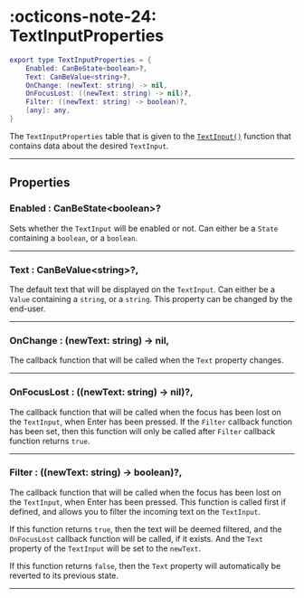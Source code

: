 <h1 class="api-header" markdown>
    <span class="api-icon" markdown>:octicons-note-24:</span>
    <span class="api-title">TextInputProperties</span>
</h1>

```lua
export type TextInputProperties = {
	Enabled: CanBeState<boolean>?,
	Text: CanBeValue<string>?,
	OnChange: (newText: string) -> nil,
	OnFocusLost: ((newText: string) -> nil)?,
	Filter: ((newText: string) -> boolean)?,
	[any]: any,
}
```

The `TextInputProperties` table that is given to the [`TextInput()`](../../members/input/TextInput.md) function that contains data about the desired `TextInput`.

----

## Properties

<h3 markdown>
	Enabled
	<span class="api-property-type">
		: CanBeState&lt;boolean&gt;?
	</span>
</h3>

Sets whether the `TextInput` will be enabled or not. Can either be a `State` containing a `boolean`, or a `boolean`.

----

<h3 markdown>
	Text
	<span class="api-property-type">
		: CanBeValue&lt;string&gt;?,
	</span>
</h3>

The default text that will be displayed on the `TextInput`. Can either be a `Value` containing a `string`, or a `string`.
This property can be changed by the end-user.

----

<h3 markdown>
	OnChange
	<span class="api-property-type">
		: (newText: string) -> nil,
	</span>
</h3>

The callback function that will be called when the `Text` property changes.

----

<h3 markdown>
	OnFocusLost
	<span class="api-property-type">
		: ((newText: string) -> nil)?,
	</span>
</h3>

The callback function that will be called when the focus has been lost on the `TextInput`, when Enter has been pressed.
If the `Filter` callback function has been set, then this function will only be called after `Filter` callback function returns `true`.

----

<h3 markdown>
	Filter
	<span class="api-property-type">
		: ((newText: string) -> boolean)?,
	</span>
</h3>

The callback function that will be called when the focus has been lost on the `TextInput`, when Enter has been pressed.
This function is called first if defined, and allows you to filter the incoming text on the `TextInput`.

If this function returns `true`, then the text will be deemed filtered, and the `OnFocusLost` callback function will be called, if it exists. And the `Text` property of the `TextInput` will be set to the `newText`.

If this function returns `false`, then the `Text` property will automatically be reverted to its previous state.

----